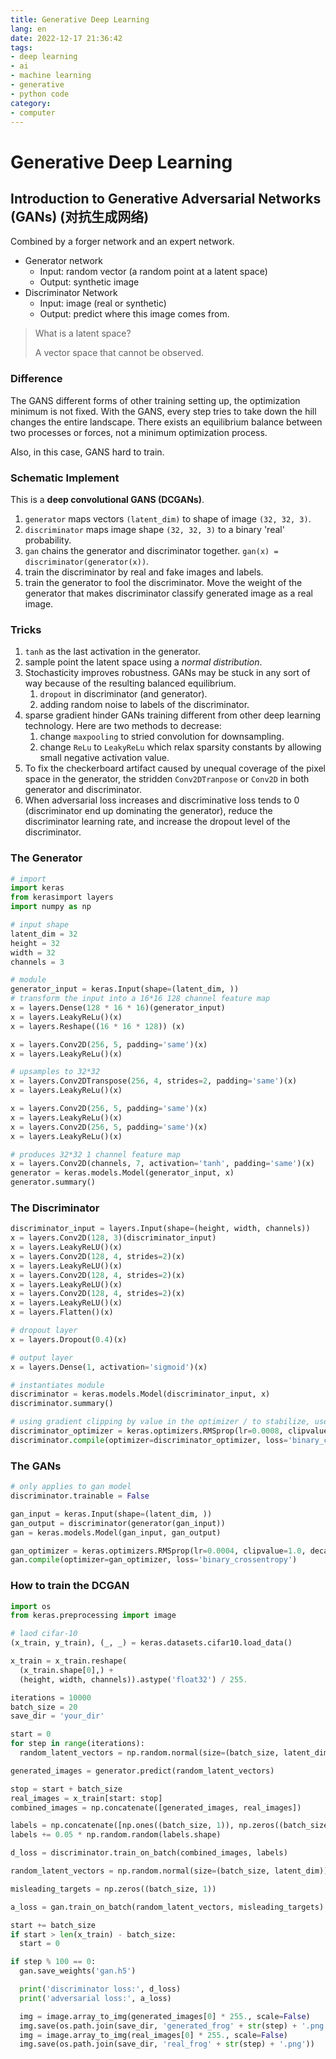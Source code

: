 ```yaml
---
title: Generative Deep Learning
lang: en
date: 2022-12-17 21:36:42
tags:
- deep learning
- ai
- machine learning
- generative
- python code
category:
- computer
---
```


# Generative Deep Learning

## Introduction to Generative Adversarial Networks (GANs) (对抗生成网络)

Combined by a forger network and an expert network.

- Generator network
    - Input: random vector (a random point at a latent space)
    - Output: synthetic image
- Discriminator Network
    - Input: image (real or synthetic)
    - Output: predict where this image comes from.

<!-- more -->

> What is a latent space?
>
> A vector space that cannot be observed.

### Difference

The GANS different forms of other training setting up, the optimization minimum is not fixed. With the GANS, every step tries to take down the hill changes the entire landscape. There exists an equilibrium balance between two processes or forces, not a minimum optimization process.

Also, in this case, GANS hard to train.

### Schematic Implement

This is a **deep convolutional GANS (DCGANs)**.

1. `generator` maps vectors `(latent_dim)` to shape of image `(32, 32, 3)`.
2. `discriminator` maps image shape `(32, 32, 3)` to a binary 'real' probability.
3. `gan` chains the generator and discriminator together. `gan(x) = discriminator(generator(x))`.
4. train the discriminator by real and fake images and labels.
5. train the generator to fool the discriminator. Move the weight of the generator that makes discriminator classify generated image as a real image.

### Tricks

1. `tanh` as the last activation in the generator.
2. sample point the latent space using a *normal distribution*.
3. Stochasticity improves robustness. GANs may be stuck in any sort of way because of the resulting balanced equilibrium.
    1. `dropout` in discriminator (and generator).
    2. adding random noise to labels of the discriminator.
4. sparse gradient hinder GANs training different from other deep learning technology. Here are two methods to decrease:
    1. change `maxpooling` to stried convolution for downsampling.
    2. change `ReLu` to `LeakyReLu` which relax sparsity constants by allowing small negative activation value.
5. To fix the checkerboard artifact caused by unequal coverage of the pixel space in the generator, the stridden `Conv2DTranpose` or `Conv2D` in both generator and discriminator.
6. When adversarial loss increases and discriminative loss tends to 0 (discriminator end up dominating the generator), reduce the discriminator learning rate, and increase the dropout level of the discriminator.

### The Generator

```python
# import
import keras
from kerasimport layers
import numpy as np

# input shape
latent_dim = 32
height = 32
width = 32
channels = 3

# module
generator_input = keras.Input(shape=(latent_dim, ))
# transform the input into a 16*16 128 channel feature map
x = layers.Dense(128 * 16 * 16)(generator_input)
x = layers.LeakyReLu()(x)
x = layers.Reshape((16 * 16 * 128)) (x)

x = layers.Conv2D(256, 5, padding='same')(x)
x = layers.LeakyReLu()(x)

# upsamples to 32*32
x = layers.Conv2DTranspose(256, 4, strides=2, padding='same')(x)
x = layers.LeakyReLu()(x)

x = layers.Conv2D(256, 5, padding='same')(x)
x = layers.LeakyReLu()(x)
x = layers.Conv2D(256, 5, padding='same')(x)
x = layers.LeakyReLu()(x)

# produces 32*32 1 channel feature map
x = layers.Conv2D(channels, 7, activation='tanh', padding='same')(x)
generator = keras.models.Model(generator_input, x)
generator.summary()
```

### The Discriminator

```python
discriminator_input = layers.Input(shape=(height, width, channels))
x = layers.Conv2D(128, 3)(discriminator_input)
x = layers.LeakyReLU()(x)
x = layers.Conv2D(128, 4, strides=2)(x)
x = layers.LeakyReLU()(x)
x = layers.Conv2D(128, 4, strides=2)(x)
x = layers.LeakyReLU()(x)
x = layers.Conv2D(128, 4, strides=2)(x)
x = layers.LeakyReLU()(x)
x = layers.Flatten()(x)

# dropout layer
x = layers.Dropout(0.4)(x)

# output layer
x = layers.Dense(1, activation='sigmoid')(x)

# instantiates module
discriminator = keras.models.Model(discriminator_input, x)
discriminator.summary()

# using gradient clipping by value in the optimizer / to stabilize, use learning rate decay
discriminator_optimizer = keras.optimizers.RMSprop(lr=0.0008, clipvalue=1.0, decay=1e-8)
discriminator.compile(optimizer=discriminator_optimizer, loss='binary_crossentropy')
```

### The GANs

```python
# only applies to gan model
discriminator.trainable = False

gan_input = keras.Input(shape=(latent_dim, ))
gan_output = discriminator(generator(gan_input))
gan = keras.models.Model(gan_input, gan_output)

gan_optimizer = keras.optimizers.RMSprop(lr=0.0004, clipvalue=1.0, decay=1e-8)
gan.compile(optimizer=gan_optimizer, loss='binary_crossentropy')
```

### How to train the DCGAN

```python
import os
from keras.preprocessing import image

# laod cifar-10
(x_train, y_train), (_, _) = keras.datasets.cifar10.load_data()

x_train = x_train.reshape(
  (x_train.shape[0],) +
  (height, width, channels)).astype('float32') / 255.

iterations = 10000
batch_size = 20
save_dir = 'your_dir'

start = 0
for step in range(iterations):
  random_latent_vectors = np.random.normal(size=(batch_size, latent_dim))

generated_images = generator.predict(random_latent_vectors)

stop = start + batch_size
real_images = x_train[start: stop]
combined_images = np.concatenate([generated_images, real_images])

labels = np.concatenate([np.ones((batch_size, 1)), np.zeros((batch_size, 1))])
labels += 0.05 * np.random.random(labels.shape)

d_loss = discriminator.train_on_batch(combined_images, labels)

random_latent_vectors = np.random.normal(size=(batch_size, latent_dim))

misleading_targets = np.zeros((batch_size, 1))

a_loss = gan.train_on_batch(random_latent_vectors, misleading_targets)

start += batch_size
if start > len(x_train) - batch_size:
  start = 0

if step % 100 == 0:
  gan.save_weights('gan.h5')

  print('discriminator loss:', d_loss)
  print('adversarial loss:', a_loss)

  img = image.array_to_img(generated_images[0] * 255., scale=False)
  img.save(os.path.join(save_dir, 'generated_frog' + str(step) + '.png'))
  img = image.array_to_img(real_images[0] * 255., scale=False)
  img.save(os.path.join(save_dir, 'real_frog' + str(step) + '.png'))
```